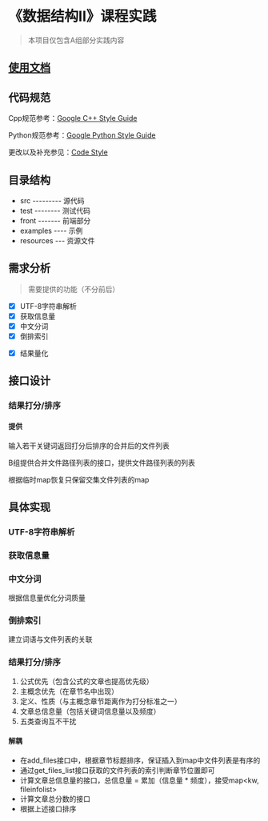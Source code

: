 # 《数据结构Ⅱ》课程实践

> 本项目仅包含A组部分实践内容


## [使用文档](./DOC.md)


## 代码规范

Cpp规范参考：[Google C++ Style Guide](https://google.github.io/styleguide/cppguide.html)

Python规范参考：[Google Python Style Guide](https://google.github.io/styleguide/pyguide.html)

更改以及补充参见：[Code Style](./CODESTYLE.md)


## 目录结构
* src --------- 源代码
* test -------- 测试代码
* front ------- 前端部分
* examples ---- 示例
* resources --- 资源文件


## 需求分析

> 需要提供的功能（不分前后）

+ [x] UTF-8字符串解析
+ [x] 获取信息量
+ [x] 中文分词
+ [x] 倒排索引
* [x] 结果量化


## 接口设计

### 结果打分/排序

#### 提供

输入若干关键词返回打分后排序的合并后的文件列表

B组提供合并文件路径列表的接口，提供文件路径列表的列表

根据临时map恢复只保留交集文件列表的map

## 具体实现

### UTF-8字符串解析

### 获取信息量

### 中文分词

根据信息量优化分词质量

### 倒排索引

建立词语与文件列表的关联

### 结果打分/排序

1. 公式优先（包含公式的文章也提高优先级）
1. 主概念优先（在章节名中出现）
1. 定义、性质（与主概念章节距离作为打分标准之一）
1. 文章总信息量（包括关键词信息量以及频度）
1. 五类查询互不干扰

#### 解耦

* 在add_files接口中，根据章节标题排序，保证插入到map中文件列表是有序的
* 通过get_files_list接口获取的文件列表的索引判断章节位置即可
* 计算文章总信息量的接口，总信息量 = 累加（信息量 * 频度），接受map<kw, fileinfolist>
* 计算文章总分数的接口
* 根据上述接口排序
